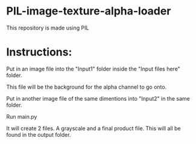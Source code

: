 # PIL-image-texture-alpha-loader
This repository is made using PIL

# Instructions: 
Put in an image file into the "Input1" folder inside the "Input files here" folder. 

This file will be the background for the alpha channel to go onto.

Put in another image file of the same dimentions into "Input2" in the same folder.

Run main.py

It will create 2 files. A grayscale and a final product file. This will all be found in the output folder.
